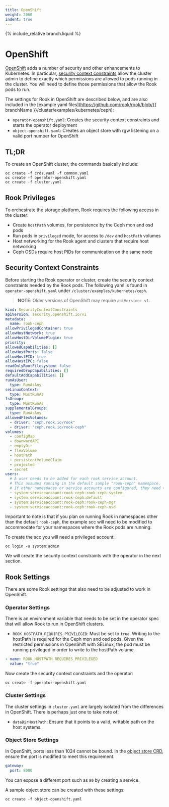 ```yaml
---
title: OpenShift
weight: 2060
indent: true
---
```

{% include_relative branch.liquid %}

# OpenShift

[OpenShift](https://www.openshift.com/) adds a number of security and other enhancements to Kubernetes. In particular, [security context constraints](https://blog.openshift.com/understanding-service-accounts-sccs/) allow the cluster admin to define exactly which permissions are allowed to pods running in the cluster. You will need to define those permissions that allow the Rook pods to run.

The settings for Rook in OpenShift are described below, and are also included in the [example yaml files](https://github.com/rook/rook/blob/{{ branchName }}/cluster/examples/kubernetes/ceph):

* `operator-openshift.yaml`: Creates the security context constraints and starts the operator deployment
* `object-openshift.yaml`: Creates an object store with rgw listening on a valid port number for OpenShift

## TL;DR

To create an OpenShift cluster, the commands basically include:

```console
oc create -f crds.yaml -f common.yaml
oc create -f operator-openshift.yaml
oc create -f cluster.yaml
```

## Rook Privileges

To orchestrate the storage platform, Rook requires the following access in the cluster:

* Create `hostPath` volumes, for persistence by the Ceph mon and osd pods
* Run pods in `privileged` mode, for access to `/dev` and `hostPath` volumes
* Host networking for the Rook agent and clusters that require host networking
* Ceph OSDs require host PIDs for communication on the same node

## Security Context Constraints

Before starting the Rook operator or cluster, create the security context constraints needed by the Rook pods. The following yaml is found in `operator-openshift.yaml` under `/cluster/examples/kubernetes/ceph`.

> **NOTE**: Older versions of OpenShift may require `apiVersion: v1`.

```yaml
kind: SecurityContextConstraints
apiVersion: security.openshift.io/v1
metadata:
  name: rook-ceph
allowPrivilegedContainer: true
allowHostNetwork: true
allowHostDirVolumePlugin: true
priority:
allowedCapabilities: []
allowHostPorts: false
allowHostPID: true
allowHostIPC: false
readOnlyRootFilesystem: false
requiredDropCapabilities: []
defaultAddCapabilities: []
runAsUser:
  type: RunAsAny
seLinuxContext:
  type: MustRunAs
fsGroup:
  type: MustRunAs
supplementalGroups:
  type: RunAsAny
allowedFlexVolumes:
  - driver: "ceph.rook.io/rook"
  - driver: "ceph.rook.io/rook-ceph"
volumes:
  - configMap
  - downwardAPI
  - emptyDir
  - flexVolume
  - hostPath
  - persistentVolumeClaim
  - projected
  - secret
users:
  # A user needs to be added for each rook service account.
  # This assumes running in the default sample "rook-ceph" namespace.
  # If other namespaces or service accounts are configured, they need to be updated here.
  - system:serviceaccount:rook-ceph:rook-ceph-system
  - system:serviceaccount:rook-ceph:default
  - system:serviceaccount:rook-ceph:rook-ceph-mgr
  - system:serviceaccount:rook-ceph:rook-ceph-osd
```

Important to note is that if you plan on running Rook in namespaces other than the default `rook-ceph`, the example scc will need to be modified to accommodate for your namespaces where the Rook pods are running.

To create the scc you will need a privileged account:

```console
oc login -u system:admin
```

We will create the security context constraints with the operator in the next section.

## Rook Settings

There are some Rook settings that also need to be adjusted to work in OpenShift.

### Operator Settings

There is an environment variable that needs to be set in the operator spec that will allow Rook to run in OpenShift clusters.

* `ROOK_HOSTPATH_REQUIRES_PRIVILEGED`: Must be set to `true`. Writing to the hostPath is required for the Ceph mon and osd pods. Given the restricted permissions in OpenShift with SELinux, the pod must be running privileged in order to write to the hostPath volume.

```yaml
- name: ROOK_HOSTPATH_REQUIRES_PRIVILEGED
  value: "true"
```

Now create the security context constraints and the operator:

```console
oc create -f operator-openshift.yaml
```

### Cluster Settings

The cluster settings in `cluster.yaml` are largely isolated from the differences in OpenShift. There is perhaps just one to take note of:

* `dataDirHostPath`: Ensure that it points to a valid, writable path on the host systems.

### Object Store Settings

In OpenShift, ports less than 1024 cannot be bound. In the [object store CRD](ceph-object.md), ensure the port is modified to meet this requirement.

```yaml
gateway:
  port: 8080
```

You can expose a different port such as `80` by creating a service.

A sample object store can be created with these settings:

```console
oc create -f object-openshift.yaml
```
